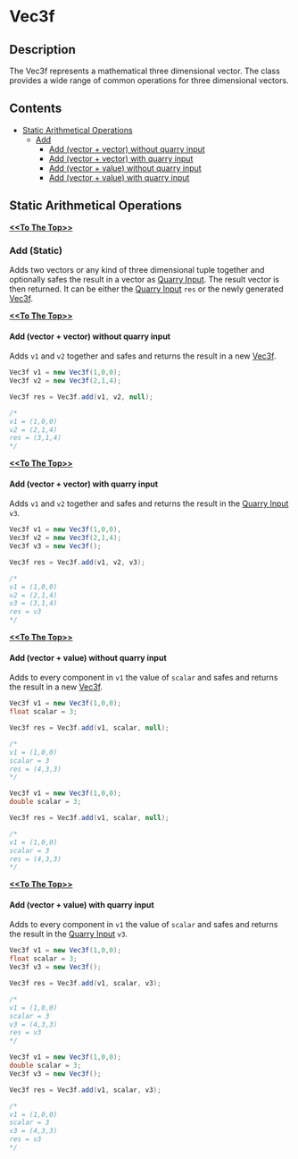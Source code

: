 # Vec3f

## Description

The Vec3f represents a mathematical three dimensional vector. The class provides a wide range of common operations for three dimensional vectors.

## Contents

* [Static Arithmetical Operations](#static-arithmetical-operations)
	* [Add](#add-static)
		* [Add (vector + vector) without quarry input](#add-vector--vector-without-quarry-input)
		* [Add (vector + vector) with quarry input](#add-vector--vector-with-quarry-input)
		* [Add (vector + value) without quarry input](#add-vector--value-without-quarry-input)
		* [Add (vector + value) with quarry input](#add-vector--value-with-quarry-input)
		
## Static Arithmetical Operations

[**\<\<To The Top>>**](#)

### Add (Static)

Adds two vectors or any kind of three dimensional tuple together and optionally safes the result in a vector as [Quarry Input](QuarryInput.md). The result vector is then returned. It can be either the [Quarry Input](QuarryInput.md) `res` or the newly generated [Vec3f](Vec3f.md).

[**\<\<To The Top>>**](#)

#### Add (vector + vector) without quarry input 

Adds `v1` and `v2` together and safes and returns the result in a new [Vec3f](Vec3f.md).

```java
Vec3f v1 = new Vec3f(1,0,0);
Vec3f v2 = new Vec3f(2,1,4);

Vec3f res = Vec3f.add(v1, v2, null);

/*
v1 = (1,0,0)
v2 = (2,1,4)
res = (3,1,4)
*/
```
[**\<\<To The Top>>**](#)

#### Add (vector + vector) with quarry input

Adds `v1` and `v2` together and safes and returns the result in the [Quarry Input](QuarryInput.md) `v3`.

```java
Vec3f v1 = new Vec3f(1,0,0),
Vec3f v2 = new Vec3f(2,1,4);
Vec3f v3 = new Vec3f();

Vec3f res = Vec3f.add(v1, v2, v3);

/*
v1 = (1,0,0)
v2 = (2,1,4)
v3 = (3,1,4)
res = v3
*/
```
[**\<\<To The Top>>**](#)

#### Add (vector + value) without quarry input

Adds to every component in `v1` the value of `scalar` and safes and returns the result in a new [Vec3f](Vec3f.md).

```java
Vec3f v1 = new Vec3f(1,0,0);
float scalar = 3;

Vec3f res = Vec3f.add(v1, scalar, null);

/*
v1 = (1,0,0)
scalar = 3
res = (4,3,3)
*/
```

```java
Vec3f v1 = new Vec3f(1,0,0);
double scalar = 3;

Vec3f res = Vec3f.add(v1, scalar, null);

/*
v1 = (1,0,0)
scalar = 3
res = (4,3,3)
*/
```
[**\<\<To The Top>>**](#)

#### Add (vector + value) with quarry input

Adds to every component in `v1` the value of `scalar` and safes and returns the result in the [Quarry Input](QuarryInput.md) `v3`.

```java
Vec3f v1 = new Vec3f(1,0,0);
float scalar = 3;
Vec3f v3 = new Vec3f();

Vec3f res = Vec3f.add(v1, scalar, v3);

/*
v1 = (1,0,0)
scalar = 3
v3 = (4,3,3)
res = v3
*/
```

```java
Vec3f v1 = new Vec3f(1,0,0);
double scalar = 3;
Vec3f v3 = new Vec3f();

Vec3f res = Vec3f.add(v1, scalar, v3);

/*
v1 = (1,0,0)
scalar = 3
v3 = (4,3,3)
res = v3
*/
```

